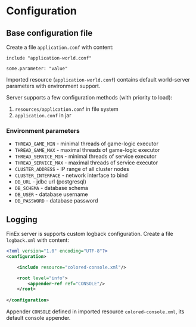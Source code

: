 # Configuration
## Base configuration file
Create a file `application.conf` with content:
```hocon
include "application-world.conf"

some.parameter: "value"
```

Imported resource (`application-world.conf`) contains default world-server parameters with environment support.

Server supports a few configuration methods (with priority to load):
1. `resources/application.conf` in file system
2. `application.conf` in jar 

### Environment parameters
- `THREAD_GAME_MIN` - minimal threads of game-logic executor
- `THREAD_GAME_MAX` - maximal threads of game-logic executor
- `THREAD_SERVICE_MIN` - minimal threads of service executor
- `THREAD_SERVICE_MAX` - maximal threads of service executor
- `CLUSTER_ADDRESS` - IP range of all cluster nodes
- `CLUSTER_INTERFACE` - network interface to bind
- `DB_URL` - jdbc url (postgresql)
- `DB_SCHEMA` - database schema
- `DB_USER` - database username
- `DB_PASSWORD` - database password

## Logging
FinEx server is supports custom logback configuration. 
Create a file `logback.xml` with content:
```xml
<?xml version="1.0" encoding="UTF-8"?>
<configuration>

    <include resource="colored-console.xml"/>

    <root level="info">
        <appender-ref ref="CONSOLE"/>
    </root>
	
</configuration>
```

Appender `CONSOLE` defined in imported resource `colored-console.xml`, its default console appender.